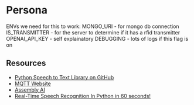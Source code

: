 # Persona

ENVs we need for this to work:
MONGO_URI - for mongo db connection
IS_TRANSMITTER - for the server to determine if it has a rfid transmitter
OPENAI_API_KEY - self explainatory
DEBUGGING - lots of logs if this flag is on

## Resources

- [Python Speech to Text Library on GitHub](https://github.com/Uberi/speech_recognition)
- [MQTT Website](https://mqtt.org)
- [Assembly AI](https://www.assemblyai.com/)
- [Real-Time Speech Recognition In Python in 60 seconds!](https://www.youtube.com/watch?v=N8zKpnw5fRk)
